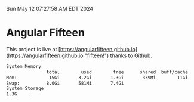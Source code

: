 Sun May 12 07:27:58 AM EDT 2024

# Angular Fifteen


This project is live at [https://angularfifteen.github.io](https://angularfifteen.github.io "fifteen!") thanks to Github.

```bash
System Memory
               total        used        free      shared  buff/cache   available
Mem:            15Gi       3.2Gi       1.3Gi       339Mi        11Gi        12Gi
Swap:          8.0Gi       581Mi       7.4Gi
System Storage
1.3G	.
```
